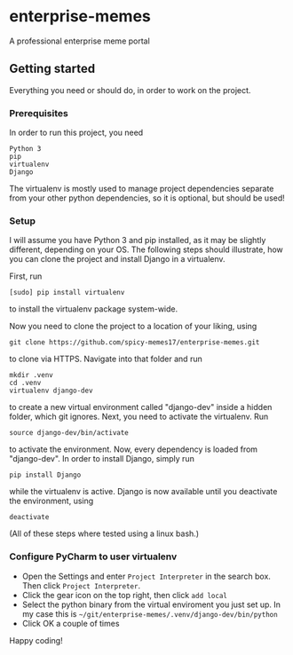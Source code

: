# enterprise-memes
A professional enterprise meme portal

## Getting started
Everything you need or should do, in order to work on the project.

### Prerequisites
In order to run this project, you need
```
Python 3
pip
virtualenv
Django
```
The virtualenv is mostly used to manage project dependencies separate from your other python dependencies, so it is optional, but should be used!

### Setup
I will assume you have Python 3 and pip installed, as it may be slightly different, depending on your OS. The following steps should illustrate, how you can clone the project and install Django in a virtualenv.

First, run
```
[sudo] pip install virtualenv
```
to install the virtualenv package system-wide.

Now you need to clone the project to a location of your liking, using
```
git clone https://github.com/spicy-memes17/enterprise-memes.git
```
to clone via HTTPS. Navigate into that folder and run
```
mkdir .venv
cd .venv
virtualenv django-dev
```
to create a new virtual environment called "django-dev" inside a hidden folder, which git ignores.
Next, you need to activate the virtualenv. Run
```
source django-dev/bin/activate
```
to activate the environment. Now, every dependency is loaded from "django-dev". In order to install Django, simply run
```
pip install Django
```
while the virtualenv is active. Django is now available until you deactivate the environment, using
```
deactivate
```
(All of these steps where tested using a linux bash.)

### Configure PyCharm to user virtualenv

- Open the Settings and enter ```Project Interpreter``` in the search box. Then click ```Project Interpreter```.
- Click the gear icon on the top right, then click ```add local```
- Select the python binary from the virtual enviroment you just set up. In my case this is ```~/git/enterprise-memes/.venv/django-dev/bin/python```
- Click OK a couple of times


Happy coding!
